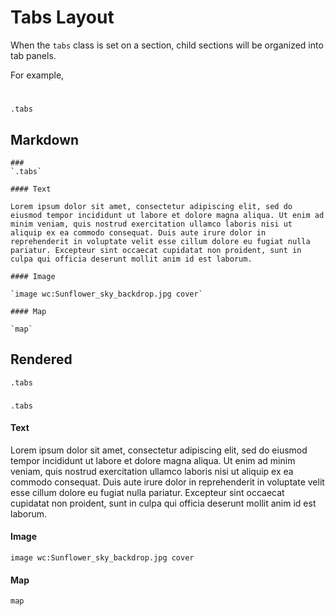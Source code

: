 # Tabs Layout

When the `tabs` class is set on a section, child sections will be organized into tab panels.

For example,

#
`.tabs`

## Markdown

```markup
###
`.tabs`

#### Text

Lorem ipsum dolor sit amet, consectetur adipiscing elit, sed do eiusmod tempor incididunt ut labore et dolore magna aliqua. Ut enim ad minim veniam, quis nostrud exercitation ullamco laboris nisi ut aliquip ex ea commodo consequat. Duis aute irure dolor in reprehenderit in voluptate velit esse cillum dolore eu fugiat nulla pariatur. Excepteur sint occaecat cupidatat non proident, sunt in culpa qui officia deserunt mollit anim id est laborum.

#### Image

`image wc:Sunflower_sky_backdrop.jpg cover`

#### Map

`map`
```

## Rendered
`.tabs`

###
`.tabs`

#### Text

Lorem ipsum dolor sit amet, consectetur adipiscing elit, sed do eiusmod tempor incididunt ut labore et dolore magna aliqua. Ut enim ad minim veniam, quis nostrud exercitation ullamco laboris nisi ut aliquip ex ea commodo consequat. Duis aute irure dolor in reprehenderit in voluptate velit esse cillum dolore eu fugiat nulla pariatur. Excepteur sint occaecat cupidatat non proident, sunt in culpa qui officia deserunt mollit anim id est laborum.

#### Image

`image wc:Sunflower_sky_backdrop.jpg cover`

#### Map

`map`